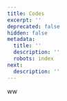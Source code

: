 ```yaml
---
title: Codes
excerpt: ''
deprecated: false
hidden: false
metadata:
  title: ''
  description: ''
  robots: index
next:
  description: ''
---
```

ww
